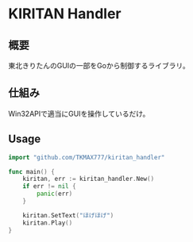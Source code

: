 # KIRITAN Handler
## 概要
東北きりたんのGUIの一部をGoから制御するライブラリ。

## 仕組み
Win32APIで適当にGUIを操作しているだけ。

## Usage

```go
import "github.com/TKMAX777/kiritan_handler"

func main() {
    kiritan, err := kiritan_handler.New()
    if err != nil {
        panic(err)
    }

    kiritan.SetText("ほげほげ")
    kiritan.Play()
}

```
